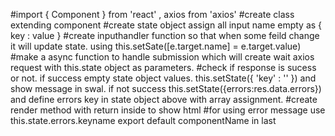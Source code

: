 #import { Component } from 'react' , axios from 'axios'
#create class extending component
#create state object assign all input name empty as { key : value }
#create inputhandler function so that when some feild change it will update state. using this.setSate([e.target.name] = e.target.value)
#make a async function to handle submission which will create wait axios request with this.state object as parameters.
#check if response is sucess or not. if success empty state object values. this.setState({ 'key' : '' }) and show message in swal. if not success this.setState({errors:res.data.errors}) and define errors key in state object above with array assignment.
#create render method with return inside to show html
#for using error message use this.state.errors.keyname
export default componentName in last